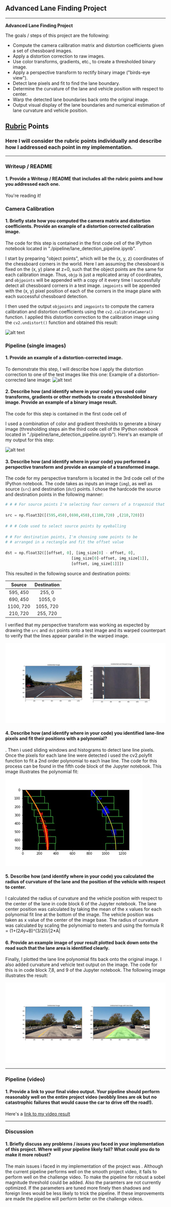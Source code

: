 ## Advanced Lane Finding Project


---

**Advanced Lane Finding Project**

The goals / steps of this project are the following:

* Compute the camera calibration matrix and distortion coefficients given a set of chessboard images.
* Apply a distortion correction to raw images.
* Use color transforms, gradients, etc., to create a thresholded binary image.
* Apply a perspective transform to rectify binary image ("birds-eye view").
* Detect lane pixels and fit to find the lane boundary.
* Determine the curvature of the lane and vehicle position with respect to center.
* Warp the detected lane boundaries back onto the original image.
* Output visual display of the lane boundaries and numerical estimation of lane curvature and vehicle position.

[//]: # (Image References)


[image1]: ./pipeline/undistorted_calibration.jpg "Undistorted"
[image2]: ./piepline/undistorted_lane.jpg "Road Transformed"
[image3]: ./pipeline/binary_image.jpg "Binary Example"
[image4]: ./pipeline/warped_straight_lines.jpg "Warp Example"
[image5]: ./pipeline/color_fit_lines.jpg "Fit Visual"
[image6]: ./pipeline/final_output.jpg "Output"
[video1]: ./transformed_project_video.mp4 "Video"


## [Rubric](https://review.udacity.com/#!/rubrics/571/view) Points

### Here I will consider the rubric points individually and describe how I addressed each point in my implementation.  

---

### Writeup / README

#### 1. Provide a Writeup / README that includes all the rubric points and how you addressed each one.  

You're reading it!

### Camera Calibration

#### 1. Briefly state how you computed the camera matrix and distortion coefficients. Provide an example of a distortion corrected calibration image.

The code for this step is contained in the first code cell of the IPython notebook located in "./pipeline/lane_detection_pipeline.ipynb".  

I start by preparing "object points", which will be the (x, y, z) coordinates of the chessboard corners in the world. Here I am assuming the chessboard is fixed on the (x, y) plane at z=0, such that the object points are the same for each calibration image.  Thus, `objp` is just a replicated array of coordinates, and `objpoints` will be appended with a copy of it every time I successfully detect all chessboard corners in a test image.  `imgpoints` will be appended with the (x, y) pixel position of each of the corners in the image plane with each successful chessboard detection.  

I then used the output `objpoints` and `imgpoints` to compute the camera calibration and distortion coefficients using the `cv2.calibrateCamera()` function.  I applied this distortion correction to the calibration image using the `cv2.undistort()` function and obtained this result: 

![alt text][image1]

### Pipeline (single images)

#### 1. Provide an example of a distortion-corrected image.

To demonstrate this step, I will describe how I apply the distortion correction to one of the test images like this one:
Example of a distortion-corrected lane image:
![alt text][image2]

#### 2. Describe how (and identify where in your code) you used color transforms, gradients or other methods to create a thresholded binary image.  Provide an example of a binary image result.

The code for this step is contained in the first code cell of 

I used a combination of color and gradient thresholds to generate a binary image (thresholding steps ain the third code cell of the IPython notebook located in "./pipeline/lane_detection_pipeline.ipynb").  Here's an example of my output for this step:

![alt text][image3]

#### 3. Describe how (and identify where in your code) you performed a perspective transform and provide an example of a transformed image.

The code for my perspective transform is located in the 3rd code cell of the IPython notebook.  The code takes as inputs an image (`img`), as well as source (`src`) and destination (`dst`) points.  I chose the hardcode the source and destination points in the following manner:

```python
# # # For source points I'm selecting four corners of a trapezoid that lie on the lane lines

src = np.float32([(595,450),(690,450),(1100,720) ,(210,720)])

# # # Code used to select source points by eyeballing 

# # For destination points, I'm choosing some points to be
# # arranged in a rectangle and fit the offset value 

dst = np.float32([[offset, 0], [img_size[0] - offset, 0], 
                             [img_size[0]-offset, img_size[1]], 
                             [offset, img_size[1]]])
```

This resulted in the following source and destination points:

| Source        | Destination   | 
|:-------------:|:-------------:| 
| 595, 450      | 255, 0        | 
| 690, 450      | 1055, 0       |
| 1100, 720     | 1055, 720     |
| 210, 720      | 255, 720      |

I verified that my perspective transform was working as expected by drawing the `src` and `dst` points onto a test image and its warped counterpart to verify that the lines appear parallel in the warped image.

![alt text][image4]

#### 4. Describe how (and identify where in your code) you identified lane-line pixels and fit their positions with a polynomial?
.
Then i used sliding windows and histograms to detect lane line pixels. Once the pixels for each lane line were detected i used the cv2.polyfit function to fit a 2nd order polynomial to each lnae line. The code for this process can be found in the fifth code block of the Jupyter notebook. This image illustrates the polynomial fit:
![alt text][image5]

#### 5. Describe how (and identify where in your code) you calculated the radius of curvature of the lane and the position of the vehicle with respect to center.

I calculated the radius of curvature and the vehicle position with respect to the center of the lane in code block 6 of the Jupyter notebook. The lane center position was calculated by taking the mean of the x values for each polynomial fit line at the bottom of the image. The vehicle position was taken as x value of the center of the image base. The radius of curvature was calculated by scaling the polynomial to meters and using the formula R = (1+(2*A*y+B)^(3/2))/|2*A|

#### 6. Provide an example image of your result plotted back down onto the road such that the lane area is identified clearly.

Finally, I plotted the lane line polynomial fits back onto the original image. I also added curvature and vehicle text output on the image. The code for this is in code block 7,8, and 9 of the Jupyter notebook. The following image illustrates the result:

![alt text][image6]

---

### Pipeline (video)

#### 1. Provide a link to your final video output.  Your pipeline should perform reasonably well on the entire project video (wobbly lines are ok but no catastrophic failures that would cause the car to drive off the road!).

Here's a [link to my video result](./transformed_project_video.mp4)

---

### Discussion

#### 1. Briefly discuss any problems / issues you faced in your implementation of this project.  Where will your pipeline likely fail?  What could you do to make it more robust?

The main issues i faced in my implementation of the project was . Although the current pipeline performs well on the smooth project video, it fails to perform well on the challenge video. To make the pipeline for robust a sobel magnitude threshold could be added. Also the paramters are not currently optimized. If the parameters are tuned more finely then shadows and foreign lines would be less likely to trick the pipeline. If these improvements are made the pipeline will perform better on the challenge videos.
